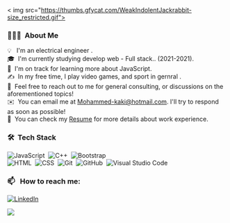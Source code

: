 < img src="https://thumbs.gfycat.com/WeakIndolentJackrabbit-size_restricted.gif">

### 👨🏻‍💻 &nbsp;About Me

💡 &nbsp; I'm an electrical engineer .\
🎓 &nbsp;I'm currently studying develop web - Full stack.. (2021-2021). \
🌱 &nbsp;I'm on track for learning more about JavaScript.\
✍️ &nbsp;In my free time, I play video games, and sport in gernral .\
💬 &nbsp;Feel free to reach out to me for general consulting, or discussions on the aforementioned topics!\
✉️ &nbsp;You can email me at Mohammed-kaki@hotmail.com. I'll try to respond as soon as possible!\
📄 &nbsp;You can check my [Resume](.....) for more details about work experience.


### 🛠 &nbsp;Tech Stack

![JavaScript](https://img.shields.io/badge/-JavaScript-05122A?style=flat&logo=javascript)&nbsp;
![C++](https://img.shields.io/badge/-C++-05122A?style=flat&logo=C%2B%2B&logoColor=00599C)&nbsp;
![Bootstrap](https://img.shields.io/badge/-Bootstrap-05122A?style=flat&logo=bootstrap&logoColor=563D7C)\
![HTML](https://img.shields.io/badge/-HTML-05122A?style=flat&logo=HTML5)&nbsp;
![CSS](https://img.shields.io/badge/-CSS-05122A?style=flat&logo=CSS3&logoColor=1572B6)&nbsp;
![Git](https://img.shields.io/badge/-Git-05122A?style=flat&logo=git)&nbsp;
![GitHub](https://img.shields.io/badge/-GitHub-05122A?style=flat&logo=github)&nbsp;
![Visual Studio Code](https://img.shields.io/badge/-Visual%20Studio%20Code-05122A?style=flat&logo=visual-studio-code&logoColor=007ACC)&nbsp;


### 📫 &nbsp; How to reach me:


<a href="https://www.linkedin.com/in/mohammedkaki44b8476a/"><img alt="LinkedIn" src="https://img.shields.io/badge/linkedin%20-%230077B5.svg?&style=flat&logo=linkedin&logoColor=white"/></a> &nbsp;

<a href="https://www.instagram.com/mohammed_kakii/?hl=en"><img src="https://img.shields.io/badge/-@mohammed_kakii_-E4405F?style=flat&logo=Instagram&logoColor=white"/></a> &nbsp;


<!-- - 🔭 I’m currently working on ...
- 🌱 I’m currently learning ...
- 👯 I’m looking to collaborate on ...
- 🤔 I’m looking for help with ...
- 💬 Ask me about ...
- 📫 How to reach me: ...
- 😄 Pronouns: ...
- ⚡ Fun fact: ... -->








